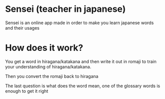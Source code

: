 # Sensei (teacher in japanese)

Sensei is an online app made in order to make you learn japanese words and their usages

# How does it work?

You get a word in hiragana/katakana and then write it out in romaji to train your understanding of hiragana/katakana.

Then you convert the romaji back to hiragana

The last question is what does the word mean, one of the glossary words is enough to get it right
